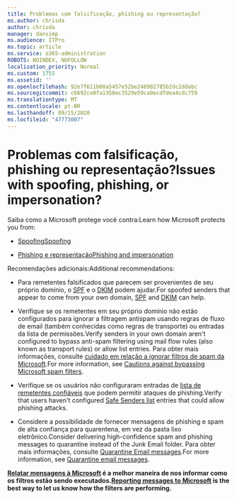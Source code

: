 ```yaml
---
title: Problemas com falsificação, phishing ou representação?
ms.author: chrisda
author: chrisda
manager: dansimp
ms.audience: ITPro
ms.topic: article
ms.service: o365-administration
ROBOTS: NOINDEX, NOFOLLOW
localization_priority: Normal
ms.custom: 1755
ms.assetid: ''
ms.openlocfilehash: 92e7f611b08a5457e52be248982785b2dc2ddabc
ms.sourcegitcommit: c6692ce0fa1358ec3529e59ca0ecdfdea4cdc759
ms.translationtype: MT
ms.contentlocale: pt-BR
ms.lasthandoff: 09/15/2020
ms.locfileid: "47773007"
---
```

# <a name="issues-with-spoofing-phishing-or-impersonation"></a><span data-ttu-id="a6af3-102">Problemas com falsificação, phishing ou representação?</span><span class="sxs-lookup"><span data-stu-id="a6af3-102">Issues with spoofing, phishing, or impersonation?</span></span>

<span data-ttu-id="a6af3-103">Saiba como a Microsoft protege você contra:</span><span class="sxs-lookup"><span data-stu-id="a6af3-103">Learn how Microsoft protects you from:</span></span>

- [<span data-ttu-id="a6af3-104">Spoofing</span><span class="sxs-lookup"><span data-stu-id="a6af3-104">Spoofing</span></span>](https://docs.microsoft.com/microsoft-365/security/office-365-security/anti-spoofing-protection)

- [<span data-ttu-id="a6af3-105">Phishing e representação</span><span class="sxs-lookup"><span data-stu-id="a6af3-105">Phishing and impersonation</span></span>](https://docs.microsoft.com/microsoft-365/security/office-365-security/atp-anti-phishing)

<span data-ttu-id="a6af3-106">Recomendações adicionais:</span><span class="sxs-lookup"><span data-stu-id="a6af3-106">Additional recommendations:</span></span>

- <span data-ttu-id="a6af3-107">Para remetentes falsificados que parecem ser provenientes de seu próprio domínio, o [SPF](https://docs.microsoft.com/microsoft-365/security/office-365-security/set-up-spf-in-office-365-to-help-prevent-spoofing) e o [DKIM](https://docs.microsoft.com/microsoft-365/security/office-365-security/use-dkim-to-validate-outbound-email) podem ajudar.</span><span class="sxs-lookup"><span data-stu-id="a6af3-107">For spoofed senders that appear to come from your own domain, [SPF](https://docs.microsoft.com/microsoft-365/security/office-365-security/set-up-spf-in-office-365-to-help-prevent-spoofing) and [DKIM](https://docs.microsoft.com/microsoft-365/security/office-365-security/use-dkim-to-validate-outbound-email) can help.</span></span>

- <span data-ttu-id="a6af3-108">Verifique se os remetentes em seu próprio domínio não estão configurados para ignorar a filtragem antispam usando regras de fluxo de email (também conhecidas como regras de transporte) ou entradas da lista de permissões.</span><span class="sxs-lookup"><span data-stu-id="a6af3-108">Verify senders in your own domain aren't configured to bypass anti-spam filtering using mail flow rules (also known as transport rules) or allow list entries.</span></span> <span data-ttu-id="a6af3-109">Para obter mais informações, consulte [cuidado em relação a ignorar filtros de spam da Microsoft](https://docs.microsoft.com/exchange/troubleshoot/antispam/cautions-against-bypassing-spam-filters).</span><span class="sxs-lookup"><span data-stu-id="a6af3-109">For more information, see [Cautions against bypassing Microsoft spam filters](https://docs.microsoft.com/exchange/troubleshoot/antispam/cautions-against-bypassing-spam-filters).</span></span>

- <span data-ttu-id="a6af3-110">Verifique se os usuários não configuraram entradas de [lista de remetentes confiáveis](https://support.office.com/article/BE1BAEA0-BEAB-4A30-B968-9004332336CE) que podem permitir ataques de phishing.</span><span class="sxs-lookup"><span data-stu-id="a6af3-110">Verify that users haven't configured [Safe Senders list](https://support.office.com/article/BE1BAEA0-BEAB-4A30-B968-9004332336CE) entries that could allow phishing attacks.</span></span>

- <span data-ttu-id="a6af3-111">Considere a possibilidade de fornecer mensagens de phishing e spam de alta confiança para quarentena, em vez da pasta lixo eletrônico.</span><span class="sxs-lookup"><span data-stu-id="a6af3-111">Consider delivering high-confidence spam and phishing messages to quarantine instead of the Junk Email folder.</span></span> <span data-ttu-id="a6af3-112">Para obter mais informações, consulte [Quarantine Email messages](https://docs.microsoft.com/microsoft-365/security/office-365-security/quarantine-email-messages).</span><span class="sxs-lookup"><span data-stu-id="a6af3-112">For more information, see [Quarantine email messages](https://docs.microsoft.com/microsoft-365/security/office-365-security/quarantine-email-messages).</span></span>

<span data-ttu-id="a6af3-113">**[Relatar mensagens à Microsoft](https://support.office.com/article/b5caa9f1-cdf3-4443-af8c-ff724ea719d2) é a melhor maneira de nos informar como os filtros estão sendo executados.**</span><span class="sxs-lookup"><span data-stu-id="a6af3-113">**[Reporting messages to Microsoft](https://support.office.com/article/b5caa9f1-cdf3-4443-af8c-ff724ea719d2) is the best way to let us know how the filters are performing.**</span></span>
